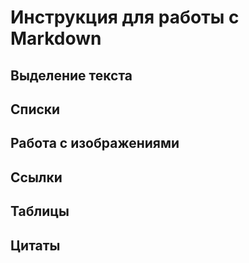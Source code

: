 # Инструкция для работы с Markdown

## Выделение текста

## Списки

## Работа с изображениями

## Ссылки

## Таблицы

## Цитаты
